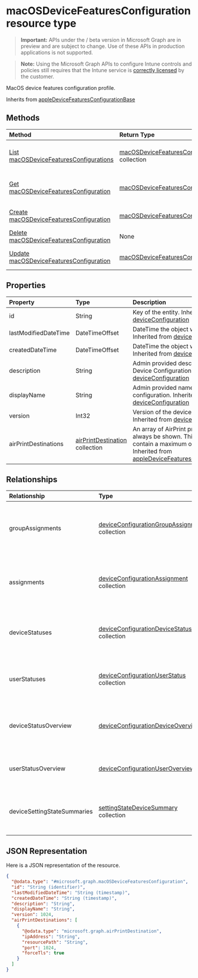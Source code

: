 ﻿# macOSDeviceFeaturesConfiguration resource type

> **Important:** APIs under the / beta version in Microsoft Graph are in preview and are subject to change. Use of these APIs in production applications is not supported.

> **Note:** Using the Microsoft Graph APIs to configure Intune controls and policies still requires that the Intune service is [correctly licensed](https://go.microsoft.com/fwlink/?linkid=839381) by the customer.

MacOS device features configuration profile.

Inherits from [appleDeviceFeaturesConfigurationBase](../resources/intune_deviceconfig_appledevicefeaturesconfigurationbase.md)

## Methods
|Method|Return Type|Description|
|:---|:---|:---|
|[List macOSDeviceFeaturesConfigurations](../api/intune_deviceconfig_macosdevicefeaturesconfiguration_list.md)|[macOSDeviceFeaturesConfiguration](../resources/intune_deviceconfig_macosdevicefeaturesconfiguration.md) collection|List properties and relationships of the [macOSDeviceFeaturesConfiguration](../resources/intune_deviceconfig_macosdevicefeaturesconfiguration.md) objects.|
|[Get macOSDeviceFeaturesConfiguration](../api/intune_deviceconfig_macosdevicefeaturesconfiguration_get.md)|[macOSDeviceFeaturesConfiguration](../resources/intune_deviceconfig_macosdevicefeaturesconfiguration.md)|Read properties and relationships of the [macOSDeviceFeaturesConfiguration](../resources/intune_deviceconfig_macosdevicefeaturesconfiguration.md) object.|
|[Create macOSDeviceFeaturesConfiguration](../api/intune_deviceconfig_macosdevicefeaturesconfiguration_create.md)|[macOSDeviceFeaturesConfiguration](../resources/intune_deviceconfig_macosdevicefeaturesconfiguration.md)|Create a new [macOSDeviceFeaturesConfiguration](../resources/intune_deviceconfig_macosdevicefeaturesconfiguration.md) object.|
|[Delete macOSDeviceFeaturesConfiguration](../api/intune_deviceconfig_macosdevicefeaturesconfiguration_delete.md)|None|Deletes a [macOSDeviceFeaturesConfiguration](../resources/intune_deviceconfig_macosdevicefeaturesconfiguration.md).|
|[Update macOSDeviceFeaturesConfiguration](../api/intune_deviceconfig_macosdevicefeaturesconfiguration_update.md)|[macOSDeviceFeaturesConfiguration](../resources/intune_deviceconfig_macosdevicefeaturesconfiguration.md)|Update the properties of a [macOSDeviceFeaturesConfiguration](../resources/intune_deviceconfig_macosdevicefeaturesconfiguration.md) object.|

## Properties
|Property|Type|Description|
|:---|:---|:---|
|id|String|Key of the entity. Inherited from [deviceConfiguration](../resources/intune_deviceconfig_deviceconfiguration.md)|
|lastModifiedDateTime|DateTimeOffset|DateTime the object was last modified. Inherited from [deviceConfiguration](../resources/intune_deviceconfig_deviceconfiguration.md)|
|createdDateTime|DateTimeOffset|DateTime the object was created. Inherited from [deviceConfiguration](../resources/intune_deviceconfig_deviceconfiguration.md)|
|description|String|Admin provided description of the Device Configuration. Inherited from [deviceConfiguration](../resources/intune_deviceconfig_deviceconfiguration.md)|
|displayName|String|Admin provided name of the device configuration. Inherited from [deviceConfiguration](../resources/intune_deviceconfig_deviceconfiguration.md)|
|version|Int32|Version of the device configuration. Inherited from [deviceConfiguration](../resources/intune_deviceconfig_deviceconfiguration.md)|
|airPrintDestinations|[airPrintDestination](../resources/intune_deviceconfig_airprintdestination.md) collection|An array of AirPrint printers that should always be shown. This collection can contain a maximum of 500 elements. Inherited from [appleDeviceFeaturesConfigurationBase](../resources/intune_deviceconfig_appledevicefeaturesconfigurationbase.md)|

## Relationships
|Relationship|Type|Description|
|:---|:---|:---|
|groupAssignments|[deviceConfigurationGroupAssignment](../resources/intune_deviceconfig_deviceconfigurationgroupassignment.md) collection|The list of group assignments for the device configuration profile. Inherited from [deviceConfiguration](../resources/intune_deviceconfig_deviceconfiguration.md)|
|assignments|[deviceConfigurationAssignment](../resources/intune_deviceconfig_deviceconfigurationassignment.md) collection|The list of assignments for the device configuration profile. Inherited from [deviceConfiguration](../resources/intune_deviceconfig_deviceconfiguration.md)|
|deviceStatuses|[deviceConfigurationDeviceStatus](../resources/intune_deviceconfig_deviceconfigurationdevicestatus.md) collection|Device configuration installation status by device. Inherited from [deviceConfiguration](../resources/intune_deviceconfig_deviceconfiguration.md)|
|userStatuses|[deviceConfigurationUserStatus](../resources/intune_deviceconfig_deviceconfigurationuserstatus.md) collection|Device configuration installation status by user. Inherited from [deviceConfiguration](../resources/intune_deviceconfig_deviceconfiguration.md)|
|deviceStatusOverview|[deviceConfigurationDeviceOverview](../resources/intune_deviceconfig_deviceconfigurationdeviceoverview.md)|Device Configuration devices status overview Inherited from [deviceConfiguration](../resources/intune_deviceconfig_deviceconfiguration.md)|
|userStatusOverview|[deviceConfigurationUserOverview](../resources/intune_deviceconfig_deviceconfigurationuseroverview.md)|Device Configuration users status overview Inherited from [deviceConfiguration](../resources/intune_deviceconfig_deviceconfiguration.md)|
|deviceSettingStateSummaries|[settingStateDeviceSummary](../resources/intune_deviceconfig_settingstatedevicesummary.md) collection|Device Configuration Setting State Device Summary Inherited from [deviceConfiguration](../resources/intune_deviceconfig_deviceconfiguration.md)|

## JSON Representation
Here is a JSON representation of the resource.
<!-- {
  "blockType": "resource",
  "keyProperty": "id",
  "@odata.type": "microsoft.graph.macOSDeviceFeaturesConfiguration"
}
-->
``` json
{
  "@odata.type": "#microsoft.graph.macOSDeviceFeaturesConfiguration",
  "id": "String (identifier)",
  "lastModifiedDateTime": "String (timestamp)",
  "createdDateTime": "String (timestamp)",
  "description": "String",
  "displayName": "String",
  "version": 1024,
  "airPrintDestinations": [
    {
      "@odata.type": "microsoft.graph.airPrintDestination",
      "ipAddress": "String",
      "resourcePath": "String",
      "port": 1024,
      "forceTls": true
    }
  ]
}
```



